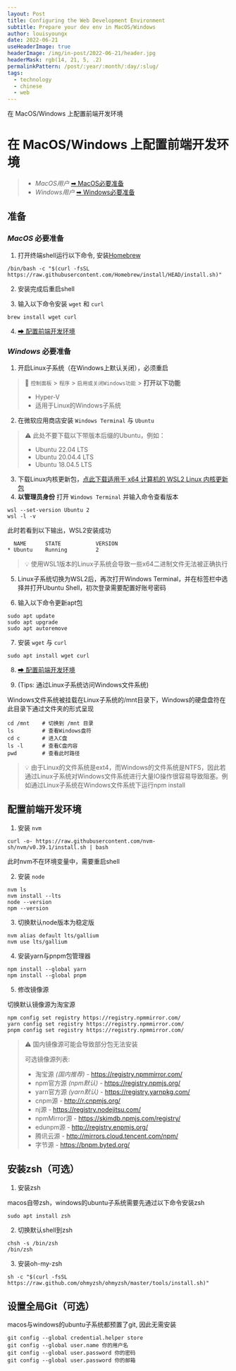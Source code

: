 ```yaml
---
layout: Post
title: Configuring the Web Development Environment
subtitle: Prepare your dev env in MacOS/Windows
author: louisyoungx
date: 2022-06-21
useHeaderImage: true
headerImage: /img/in-post/2022-06-21/header.jpg
headerMask: rgb(14, 21, 5, .2)
permalinkPattern: /post/:year/:month/:day/:slug/
tags:
  - technology
  - chinese
  - web
---
```


在 MacOS/Windows 上配置前端开发环境

<!-- more -->

# 在 MacOS/Windows 上配置前端开发环境

> - *MacOS用户* [➡ MacOS必要准备](#macos)
> - *Windows用户* [➡ Windows必要准备](#windows)

## 准备

<div id="macos"></div>

### *MacOS* 必要准备

1. 打开终端shell运行以下命令, 安装[Homebrew](https://brew.sh/)

```shell
/bin/bash -c "$(curl -fsSL https://raw.githubusercontent.com/Homebrew/install/HEAD/install.sh)"
```

2. 安装完成后重启shell

3. 输入以下命令安装 `wget` 和 `curl`

```shell
brew install wget curl
```

4. [➡ 配置前端开发环境](#configure)

<div id="windows"></div>

### *Windows* 必要准备

1. 开启Linux子系统（在Windows上默认关闭），必须重启

> 📌 `控制面板` > `程序` > `启用或关闭Windows功能` > **打开以下功能**
> -	Hyper-V
> - 适用于Linux的Windows子系统

2. 在微软应用商店安装 `Windows Terminal` 与 `Ubuntu`

> ⚠️ 此处不要下载以下带版本后缀的Ubuntu，例如：
> - Ubuntu 22.04 LTS 
> - Ubuntu 20.04.4 LTS
> - Ubuntu 18.04.5 LTS

3. 下载Linux内核更新包，[点此下载适用于 x64 计算机的 WSL2 Linux 内核更新包](https://www.catalog.update.microsoft.com/Search.aspx?q=wsl)
4. **以管理员身份** 打开 `Windows Terminal` 并输入命令查看版本

```shell
wsl --set-version Ubuntu 2
wsl -l -v
```

此时若看到以下输出，WSL2安装成功

```shell
  NAME      STATE           VERSION
* Ubuntu    Running         2
```

> 💡 使用WSL1版本的Linux子系统会导致一些x64二进制文件无法被正确执行

5. Linux子系统切换为WSL2后，再次打开Windows Terminal，并在标签栏中选择并打开Ubuntu Shell，初次登录需要配置好账号密码

6. 输入以下命令更新apt包

```shell
sudo apt update
sudo apt upgrade
sudo apt autoremove
```

7. 安装 `wget` 与 `curl`

```shell
sudo apt install wget curl
```

8. [➡ 配置前端开发环境](#configure)

<div id="configure"></div>

9. (Tips: 通过Linux子系统访问Windows文件系统)

Windows文件系统被挂载在Linux子系统的/mnt目录下，Windows的硬盘盘符在此目录下通过文件夹的形式呈现

```shell
cd /mnt    # 切换到 /mnt 目录
ls         # 查看Windows盘符
cd c       # 进入C盘
ls -l      # 查看C盘内容
pwd        # 查看此时路径
```

> 💡 由于Linux的文件系统是ext4，而Windows的文件系统是NTFS，因此若通过Linux子系统对Windows文件系统进行大量IO操作很容易导致阻塞。例如通过Linux子系统在Windows文件系统下运行npm install

## 配置前端开发环境

1. 安装 `nvm`

```shell
curl -o- https://raw.githubusercontent.com/nvm-sh/nvm/v0.39.1/install.sh | bash
```

此时nvm不在环境变量中，需要重启shell

2. 安装 `node`

```shell
nvm ls
nvm install --lts
node --version
npm --version
```

3. 切换默认node版本为稳定版

```shell
nvm alias default lts/gallium
nvm use lts/gallium
```

4. 安装yarn与pnpm包管理器

```shell
npm install --global yarn
npm install --global pnpm
```

5. 修改镜像源

切换默认镜像源为淘宝源

```shell
npm config set registry https://registry.npmmirror.com/
yarn config set registry https://registry.npmmirror.com/
pnpm config set registry https://registry.npmmirror.com/
```

> ⚠️ 国内镜像源可能会导致部分包无法安装
>
> 可选镜像源列表:
> - 淘宝源 *(国内推荐)* - https://registry.npmmirror.com/
> - npm官方源 *(npm默认)* - https://registry.npmjs.org/
> - yarn官方源 *(yarn默认)* - https://registry.yarnpkg.com/
> - cnpm源 - http://r.cnpmjs.org/
> - nj源 - https://registry.nodejitsu.com/
> - npmMirror源 - https://skimdb.npmjs.com/registry/
> - edunpm源 - http://registry.enpmjs.org/
> - 腾讯云源 - http://mirrors.cloud.tencent.com/npm/
> - 字节源 - https://bnpm.byted.org/

## 安装zsh（可选）

1. 安装zsh

macos自带zsh，windows的ubuntu子系统需要先通过以下命令安装zsh
  
```shell
sudo apt install zsh
```

2. 切换默认shell到zsh

```shell
chsh -s /bin/zsh
/bin/zsh
```

3. 安装oh-my-zsh

```shell
sh -c "$(curl -fsSL https://raw.github.com/ohmyzsh/ohmyzsh/master/tools/install.sh)"
```

## 设置全局Git（可选）

macos与windows的ubuntu子系统都预置了git, 因此无需安装

```shell
git config --global credential.helper store
git config --global user.name 你的用户名
git config --global user.password 你的密码
git config --global user.password 你的邮箱
```